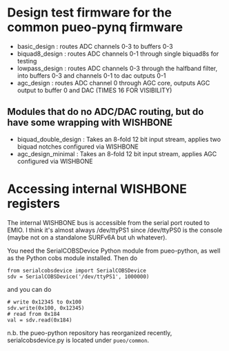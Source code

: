 # Design test firmware for the common pueo-pynq firmware

* basic_design : routes ADC channels 0-3 to buffers 0-3
* biquad8_design : routes ADC channels 0-1 through single biquad8s for testing
* lowpass_design : routes ADC channels 0-3 through the halfband filter, into buffers 0-3 and channels 0-1 to dac outputs 0-1
* agc_design : routes ADC channel 0 through AGC core, outputs AGC output to buffer 0 and DAC (TIMES 16 FOR VISIBILITY)

## Modules that do no ADC/DAC routing, but do have some wrapping with WISHBONE

* biquad_double_design : Takes an 8-fold 12 bit input stream, applies two biquad notches configured via WISHBONE
* agc_design_minimal : Takes an 8-fold 12 bit input stream, applies AGC configured via WISHBONE

# Accessing internal WISHBONE registers

The internal WISHBONE bus is accessible from the serial port routed to EMIO. I think it's almost always /dev/ttyPS1
since /dev/ttyPS0 is the console (maybe not on a standalone SURFv6A but uh whatever).

You need the SerialCOBSDevice Python module from pueo-python, as well as the Python cobs module installed. Then do

```
from serialcobsdevice import SerialCOBSDevice
sdv = SerialCOBSDevice('/dev/ttyPS1', 1000000)
```
and you can do
```
# write 0x12345 to 0x100
sdv.write(0x100, 0x12345)
# read from 0x184
val = sdv.read(0x184)
```

n.b. the pueo-python repository has reorganized recently, serialcobsdevice.py is located under ``pueo/common``.
